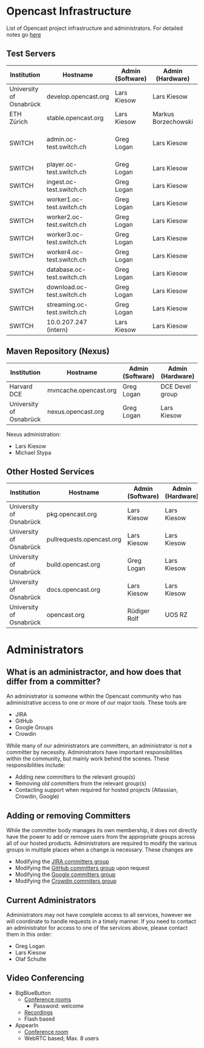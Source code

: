 Opencast Infrastructure
=======================

List of Opencast project infrastructure and administrators.  For detailed notes go [here](notes.md)


Test Servers
------------

Institution                | Hostname                      | Admin (Software) | Admin (Hardware)   | Notes
---------------------------|-------------------------------|------------------|--------------------|-----------------
University of Osnabrück    | develop.opencast.org          | Lars Kiesow      | Lars Kiesow        |
ETH Zürich                 | stable.opencast.org           | Lars Kiesow      | Markus Borzechowski|
SWITCH                     | admin.oc-test.switch.ch       | Greg Logan       | Lars Kiesow        | May be unavailable after 2017-07
SWITCH                     | player.oc-test.switch.ch      | Greg Logan       | Lars Kiesow        |
SWITCH                     | ingest.oc-test.switch.ch      | Greg Logan       | Lars Kiesow        |
SWITCH                     | worker1.oc-test.switch.ch     | Greg Logan       | Lars Kiesow        |
SWITCH                     | worker2.oc-test.switch.ch     | Greg Logan       | Lars Kiesow        | inactive
SWITCH                     | worker3.oc-test.switch.ch     | Greg Logan       | Lars Kiesow        | inactive
SWITCH                     | worker4.oc-test.switch.ch     | Greg Logan       | Lars Kiesow        | inactive
SWITCH                     | database.oc-test.switch.ch    | Greg Logan       | Lars Kiesow        |
SWITCH                     | download.oc-test.switch.ch    | Greg Logan       | Lars Kiesow        | message broker
SWITCH                     | streaming.oc-test.switch.ch   | Greg Logan       | Lars Kiesow        | storage/nfs
SWITCH                     | 10.0.207.247 (intern)         | Lars Kiesow      | Lars Kiesow        | capture agent


Maven Repository (Nexus)
------------------------

Institution                | Hostname                      | Admin (Software) | Admin (Hardware)
---------------------------|-------------------------------|------------------|-----------------
Harvard DCE                | mvncache.opencast.org         | Greg Logan       | DCE Devel group
University of Osnabrück    | nexus.opencast.org            | Greg Logan       | Lars Kiesow

Nexus administration:

- Lars Kiesow
- Michael Stypa


Other Hosted Services
---------------------

Institution                | Hostname                      | Admin (Software) | Admin (Hardware)
---------------------------|-------------------------------|------------------|-------------------------
University of Osnabrück    | pkg.opencast.org              | Lars Kiesow      | Lars Kiesow
University of Osnabrück    | pullrequests.opencast.org     | Lars Kiesow      | Lars Kiesow
University of Osnabrück    | build.opencast.org            | Greg Logan       | Lars Kiesow
University of Osnabrück    | docs.opencast.org             | Lars Kiesow      | Lars Kiesow
University of Osnabrück    | opencast.org                  | Rüdiger Rolf     | UOS RZ


Administrators
==============

What is an administractor, and how does that differ from a committer?
-----------------------------------------------------------------

An administrator is someone within the Opencast community who has administrative access to one or more of our major
tools.  These tools are

 - JIRA
 - GitHub
 - Google Groups
 - Crowdin

While many of our administrators are committers, an administrator is _not_ a committer by necessity.  Administrators
have important responsibilities within the community, but mainly work behind the scenes.  These responsibilities
include:

 - Adding new committers to the relevant group(s)
 - Removing old committers from the relevant group(s)
 - Contacting support when required for hosted projects (Atlassian, Crowdin, Google)

Adding or removing Committers
-----------------------------

While the committer body manages its own membership, it does not directly have the power to add or remove users
from the appropriate groups across all of our hosted products.  Administrators are required to modify the various
groups in multiple places when a change is necessary.  These changes are

 - Modifying the [JIRA committers group](https://opencast.jira.com/admin/groups/view?groupname=committers-matterhorn)
 - Modifying the [GitHub committers group](https://github.com/orgs/opencast/teams/committers/members) upon request
 - Modifying the [Google committers group](https://admin.google.com/opencast.org/AdminHome?hl=de&pli=1&fral=1&groupId=committers@opencast.org&chromeless=1#OGX:Group?hl=de)
 - Modifying the [Crowdin commiters group](https://crowdin.com/project/opencast-community/settings#members)

Current Administrators
----------------------

Administrators may not have complete access to all services, however we will coordinate to handle requests in a timely
manner.  If you need to contact an administrator for access to one of the services above, please contact them in this
order:

 - Greg Logan
 - Lars Kiesow
 - Olaf Schulte

Video Conferencing
------------------

- BigBlueButton
    - [Conference rooms](http://opencast.blindsidenetworks.net/opencast/)
        - Password: welcome
    - [Recordings](http://opencast.blindsidenetworks.net/opencast/recordings-5720cd14621.jsp)
    - Flash based
- AppearIn
    - [Conference room](http://appear.in/opencast)
    - WebRTC based; Max. 8 users
